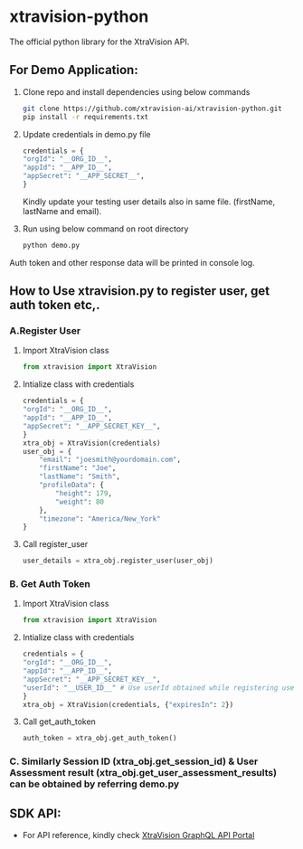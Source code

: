 # xtravision-python
The official python library for the XtraVision API.

## For Demo Application:
1. Clone repo and install dependencies using below commands  
    ```sh
    git clone https://github.com/xtravision-ai/xtravision-python.git
    pip install -r requirements.txt
    ````

2. Update credentials in demo.py file

    ```python
    credentials = {
    "orgId": "__ORG_ID__",
    "appId": "__APP_ID__",
    "appSecret": "__APP_SECRET__",
    }
    ```
    Kindly update your testing user details also in same file. (firstName, lastName and email).


3. Run using below command on root directory

    ```sh
    python demo.py
    ```

 Auth token and other response data will be printed in console log. 

## How to Use xtravision.py to register user, get auth token etc,. 
### A.Register User
1. Import XtraVision class

    ```python
    from xtravision import XtraVision
    ```
2. Intialize class with credentials

    ```python
    credentials = {
    "orgId": "__ORG_ID__",
    "appId": "__APP_ID__",
    "appSecret": "__APP_SECRET_KEY__",
    }
    xtra_obj = XtraVision(credentials)
    user_obj = {
        "email": "joesmith@yourdomain.com",
        "firstName": "Joe",
        "lastName": "Smith",
        "profileData": {
            "height": 179,
            "weight": 80
        },
        "timezone": "America/New_York"
    }
    ```
3. Call register_user

    ```python
    user_details = xtra_obj.register_user(user_obj)
    ```

### B. Get Auth Token
1. Import XtraVision class

    ```python
    from xtravision import XtraVision
    ```
2. Intialize class with credentials

    ```python
    credentials = {
    "orgId": "__ORG_ID__",
    "appId": "__APP_ID__",
    "appSecret": "__APP_SECRET_KEY__",
    "userId": "__USER_ID__" # Use userId obtained while registering user
    }
    xtra_obj = XtraVision(credentials, {"expiresIn": 2})
    ```
3. Call get_auth_token

    ```python
    auth_token = xtra_obj.get_auth_token()
    ```
### C. Similarly Session ID (xtra_obj.get_session_id) & User Assessment result (xtra_obj.get_user_assessment_results) can be obtained by referring demo.py 


## SDK API: 

- For API reference, kindly check [XtraVision GraphQL API Portal](https://xtravision-ai.github.io/)


